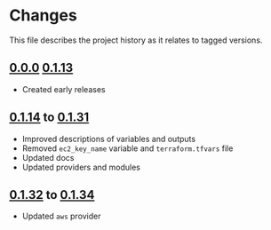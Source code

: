 # Changes
This file describes the project history as it relates to tagged versions.

## [0.0.0](.) [0.1.13](.)
- Created early releases

## [0.1.14](.) to [0.1.31](.)
- Improved descriptions of variables and outputs
- Removed `ec2_key_name` variable and `terraform.tfvars` file
- Updated docs
- Updated providers and modules

## [0.1.32](.) to [0.1.34](.)
- Updated `aws` provider
